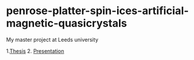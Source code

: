 # penrose-platter-spin-ices-artificial-magnetic-quasicrystals
My master project at Leeds university



1.[Thesis](https://github.com/jk89/penrose-platter-spin-ices-artificial-magnetic-quasicrystals/blob/main/docs/thesis.pdf)
2. [Presentation](https://github.com/jk89/penrose-platter-spin-ices-artificial-magnetic-quasicrystals/blob/main/docs/presentation2.pptx)
